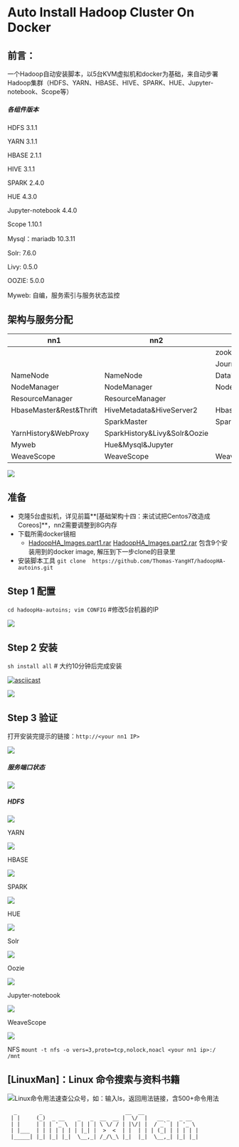 # Auto Install Hadoop Cluster On Docker

## 前言：

一个Hadoop自动安装脚本，以5台KVM虚拟机和docker为基础，来自动步署Hadoop集群（HDFS、YARN、HBASE、HIVE、SPARK、HUE、Jupyter-notebook、Scope等）

##### 各组件版本

HDFS 3.1.1

YARN 3.1.1

HBASE 2.1.1

HIVE 3.1.1

SPARK 2.4.0

HUE 4.3.0

Jupyter-notebook 4.4.0

Scope 1.10.1  

Mysql：mariadb 10.3.11

Solr: 7.6.0

Livy: 0.5.0

OOZIE:  5.0.0

Myweb:  自编，服务索引与服务状态监控



## 架构与服务分配

| nn1                     | nn2                          | dn1         | dn2         | dn3         |
| ----------------------- | ---------------------------- | ----------- | ----------- | ----------- |
|                         |                              | zookeeper1  | zookeeper2  | zookeeper3  |
|                         |                              | JournalNode | JournalNode | JournalNode |
| NameNode                | NameNode                     | DataNode    | DataNode    | DataNode    |
| NodeManager             | NodeManager                  | NodeManager | NodeManager | NodeManager |
| ResourceManager         | ResourceManager              |             |             |             |
| HbaseMaster&Rest&Thrift | HiveMetadata&HiveServer2     | HbaseRegion | HbaseRegion | HbaseRegion |
|                         | SparkMaster                  | SparkWorker | SparkWorker | SparkWorker |
| YarnHistory&WebProxy    | SparkHistory&Livy&Solr&Oozie |             |             |             |
| Myweb                   | Hue&Mysql&Jupyter            |             |             |             |
| WeaveScope              | WeaveScope                   | WeaveScope  | WeaveScope  | WeaveScope  |

![](pics/2.png)



## 准备

- 克隆5台虚拟机，详见前篇**[基础架构十四：来试试把Centos7改造成Coreos]**，nn2需要调整到8G内存
- 下载所需docker镜相
  - [HadoopHA_Images.part1.rar]()   [HadoopHA_Images.part2.rar]() 包含9个安装用到的docker image, 解压到下一步clone的目录里
- 安装脚本工具  `git clone  https://github.com/Thomas-YangHT/hadoopHA-autoins.git`



## Step 1 配置

`cd hadoopHa-autoins; vim CONFIG` #修改5台机器的IP

![](pics/4.png)



## Step 2 安装

`sh install all`  # 大约10分钟后完成安装

[![asciicast](https://asciinema.org/a/5xpUiRhrALXiustmQcALlWQ06.svg)](https://asciinema.org/a/5xpUiRhrALXiustmQcALlWQ06)

![](pics/3.png)


## Step 3 验证

打开安装完提示的链接：`http://<your nn1 IP>`

![](pics/1.png)
##### 服务端口状态

![](pics/2.png)


##### HDFS

![](pics/5.png)


YARN

![](pics/6.png)

HBASE

![](pics/7.png)

SPARK

![](pics/8.png)

HUE

![](pics/10.png)

Solr

![](pics/9.png)

Oozie

![](pics/13.png)

Jupyter-notebook

![](pics/11.png)

WeaveScope

![](pics/12.png)

NFS
`mount -t nfs -o vers=3,proto=tcp,nolock,noacl <your nn1 ip>:/ /mnt`

## [LinuxMan]：Linux 命令搜索与资料书籍

![Linux命令用法速查公众号，如：输入ls，返回用法链接，含500+命令用法](https://upload-images.jianshu.io/upload_images/12123313-21545308f7327a9b.png?imageMogr2/auto-orient/strip%7CimageView2/2/w/1240)

```shell
  _       _                          __  __                 
 | |     (_)  _ __    _   _  __  __ |  \/  |   __ _   _ __  
 | |     | | | '_ \  | | | | \ \/ / | |\/| |  / _` | | '_ \ 
 | |___  | | | | | | | |_| |  >  <  | |  | | | (_| | | | | |
 |_____| |_| |_| |_|  \__,_| /_/\_\ |_|  |_|  \__,_| |_| |_|
```

